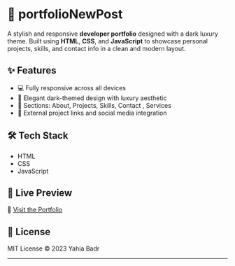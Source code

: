 # 💼 portfolioNewPost

A stylish and responsive **developer portfolio** designed with a dark luxury theme. Built using **HTML**, **CSS**, and **JavaScript** to showcase personal projects, skills, and contact info in a clean and modern layout.

## ✨ Features

- 💻 Fully responsive across all devices
- 🌙 Elegant dark-themed design with luxury aesthetic
- 📁 Sections: About, Projects, Skills, Contact , Services
- 🔗 External project links and social media integration

## 🛠️ Tech Stack

- HTML
- CSS
- JavaScript

## 📸 Live Preview

🔗 [Visit the Portfolio](https://newpost-1.web.app/)

## 📄 License
MIT License © 2023 Yahia Badr

---
